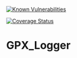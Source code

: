 
[![Known Vulnerabilities](https://snyk.io//test/github/RogerioDoCarmo/GPX_Logger/badge.svg?targetFile=app/build.gradle)](https://snyk.io//test/github/RogerioDoCarmo/GPX_Logger?targetFile=app/build.gradle)

[![Coverage Status](https://coveralls.io/repos/github/RogerioDoCarmo/GPX_Logger/badge.svg?branch=master)](https://coveralls.io/github/RogerioDoCarmo/GPX_Logger?branch=master)

# GPX_Logger
